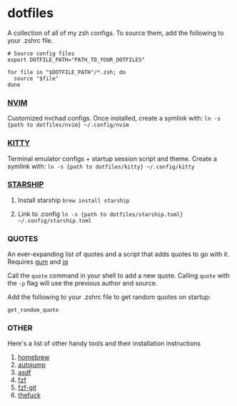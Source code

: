 # dotfiles

A collection of all of my zsh configs.
To source them, add the following to your .zshrc file.

```
# Source config files
export DOTFILE_PATH="PATH_TO_YOUR_DOTFILES"

for file in "$DOTFILE_PATH"/*.zsh; do
  source "$file"
done
```

### [NVIM](https://github.com/neovim/neovim/wiki/Installing-Neovim)

Customized nvchad configs. Once installed, create a symlink with:
`ln -s {path to dotfiles/nvim} ~/.config/nvim`

### [KITTY](https://sw.kovidgoyal.net/kitty/binary/#binary-install)

Terminal emulator configs + startup session script and theme. Create a symlink with:
`ln -s {path to dotfiles/kitty} ~/.config/kitty`

### [STARSHIP](https://starship.rs/guide/#%F0%9F%9A%80-installation)

1. Install starship
   `brew install starship`

2. Link to .config
   `ln -s {path to dotfiles/starship.toml} ~/.config/starship.toml`

### QUOTES

An ever-expanding list of quotes and a script that adds quotes to go with it. Requires [gum](https://github.com/charmbracelet/gum) and [jq](https://jqlang.github.io/jq/download/)

Call the `quote` command in your shell to add a new quote. Calling `quote` with the `-p` flag will use the previous author and source.

Add the following to your .zshrc file to get random quotes on startup:

```
get_random_quote
```

### OTHER

Here's a list of other handy tools and their installation instructions

1. [homebrew](https://brew.sh/)
2. [autojump](https://github.com/wting/autojump)
3. [asdf](https://asdf-vm.com/guide/getting-started.html)
4. [fzf](https://github.com/junegunn/fzf)
5. [fzf-git](https://github.com/junegunn/fzf-git.sh?tab=readme-ov-file)
6. [thefuck](https://github.com/nvbn/thefuck)
